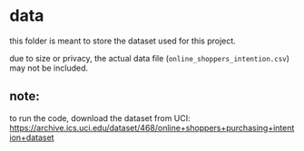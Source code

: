 # data

this folder is meant to store the dataset used for this project.

due to size or privacy, the actual data file (`online_shoppers_intention.csv`) may not be included.

## note:
to run the code, download the dataset from UCI:
https://archive.ics.uci.edu/dataset/468/online+shoppers+purchasing+intention+dataset
